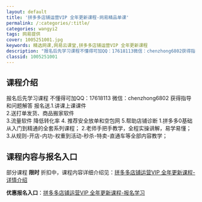 ```yaml
---
layout: default
title: '拼多多店铺运营VIP 全年更新课程-网易精品单课'
permalink: /:categories/:title/
categories: wangyi2
tags: 网易提供
cover: 1005251001.jpg
keywords: 精选网课,网易云课堂,拼多多店铺运营VIP 全年更新课程
description: "报名后先学习课程不懂得可加QQ：17618113微信：chenzhong6802获得指导和问题解答报名送.1.讲课上课课件2.送打单发货、商品搬家软件3.流量软件降低转化率4.推荐安全放单和"
classid: 1005251001
---
```


## 课程介绍

报名后先学习课程
不懂得可加QQ：17618113  微信：chenzhong6802
获得指导和问题解答
报名送.1.讲课上课课件  
2.送打单发货、商品搬家软件  
3.流量软件 降低转化率
4. 推荐安全放单和空包网 
5.帮助店铺诊断 
1.拼多多0基础从入门到精通的全套系列课程；
2.老师手把手教学，全程实操讲解，易学易懂；
3.从规则-开店-内功-权重到活动-秒杀-特卖-直通车等全部内容教学；

## 课程内容与报名入口

部分课程 **限时** 折扣中，课程内容详细介绍见：[拼多多店铺运营VIP 全年更新课程-详情介绍](https://study.163.com/course/introduction/1005251001.htm?share=1&shareId=1025206652&utm_campaign=share&utm_medium=iphoneShare&utm_source=&utm_u=1025206652)

**优惠报名入口**：[拼多多店铺运营VIP 全年更新课程-报名学习](https://study.163.com/course/introduction/1005251001.htm?share=1&shareId=1025206652&utm_campaign=share&utm_medium=iphoneShare&utm_source=&utm_u=1025206652)

